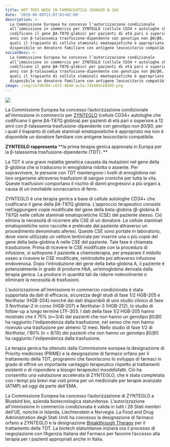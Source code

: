 ```yaml
---
title: HOT THIS WEEK IN FARMACEUTICA YOUNGER N.104
date: '2019-06-09T21:07:01+02:00'
description: >-
  La Commissione Europea ha concesso l’autorizzazione condizionale
  all’immissione in commercio per ZYNTEGLO (cellule CD34 + autologhe che
  codificano il gene βA-T87Q-globin) per pazienti di età pari o superiore a 12
  anni con β-talassemia trasfusione-dipendente con genotipo non β0/β0, per i
  quali il trapianto di cellule staminali ematopoietiche è appropriato ma non è
  disponibile un donatore familiare con antigene leucocitario compatibile. 
socialDesc: >-
  La Commissione Europea ha concesso l’autorizzazione condizionale
  all’immissione in commercio per ZYNTEGLO (cellule CD34 + autologhe che
  codificano il gene βA-T87Q-globin) per pazienti di età pari o superiore a 12
  anni con β-talassemia trasfusione-dipendente con genotipo non β0/β0, per i
  quali il trapianto di cellule staminali ematopoietiche è appropriato ma non è
  disponibile un donatore familiare con antigene leucocitario compatibile. 
image: /img/ce796304-c671-4040-ac5a-741689c68499.png
---
```

![](/img/ce796304-c671-4040-ac5a-741689c68499.png)

La Commissione Europea ha concesso l’autorizzazione condizionale all’immissione in commercio per [ZYNTEGLO](http://investor.bluebirdbio.com/news-releases/news-release-details/bluebird-bio-announces-eu-conditional-marketing-authorization) (cellule CD34+ autologhe che codificano il gene βA-T87Q globina) per pazienti di età pari o superiore a 12 anni con β-talassemia trasfusione-dipendente con genotipo non β0/β0, per i quali il trapianto di cellule staminali ematopoietiche è appropriato ma non è disponibile un donatore familiare con antigene leucocitario compatibile. 

**ZYNTEGLO rappresenta** **la prima terapia genica approvata in Europa per la β-talassemia trasfusione-dipendente (TDT). **

La TDT è una grave malattia genetica causata da mutazioni nel gene della β-globina che si traducono in emoglobina ridotta o assente. Per sopravvivere, le persone con TDT mantengono i livelli di emoglobina nel loro organismo attraverso trasfusioni di sangue croniche per tutta la vita. Queste trasfusioni comportano il rischio di danni progressivi a più organi a causa di un inevitabile sovraccarico di ferro. 

ZYNTEGLO è una terapia genica a base di cellule autologhe CD34+ che codificano il gene della βA-T87Q globina. L’approccio terapeutico consiste nell’aggiungere copie modificate del gene della beta-globina (β-globina A T87Q) nelle cellule staminali ematopoietiche (CSE) del paziente stesso. Ciò elimina la necessità di ricorrere alle CSE di un donatore. Le cellule staminali ematopoietiche sono raccolte e prelevate dal paziente attraverso un procedimento denominato aferesi. Queste CSE sono portate in laboratorio, dove viene utilizzato un vettore lentivirale per inserire una o più copie del gene della beta-globina A nelle CSE del paziente. Tale fase è chiamata trasduzione. Prima di ricevere le CSE modificate con la procedura di infusione, si sottopone il paziente a chemioterapia, per preparare il midollo osseo a ricevere le CSE modificate, reintrodotte poi attraverso infusione endovenosa. Dopo l’introduzione del gene della beta-globina A, il paziente è potenzialmente in grado di produrre HbA, un’emoglobina derivata dalla terapia genica. La produce in quantità tali da ridurre notevolmente o eliminare la necessità di trasfusioni.

L'autorizzazione all'immissione in commercio condizionata è stata supportata da dati di efficacia, sicurezza degli studi di fase 1/2 HGB-205 e Northstar (HGB-204) nonché dai dati disponibili di uno studio clinico di fase 3 Northstar-2 in corso (HGB-207) e Northstar-3 (HGB-212), lo studio di follow-up a lungo termine LTF-303. I dati della fase 1/2 HGB-205 hanno mostrato che il 75% (n=3/4) dei pazienti che non hanno un genotipo β0/β0 ha raggiunto l'indipendenza dalla trasfusione, nel senso che non hanno ricevuto una trasfusione per almeno 12 mesi. Nello studio di fase 1/2 di Northstar, l'80% (n = 8/10) dei pazienti che non hanno un genotipo β0/β0 ha raggiunto l'indipendenza dalla trasfusione.

La terapia genica ha ottenuto dalla Commissione europea la designazione di Priority medicines (PRIME) e la designazione di farmaco orfano per il trattamento della TDT, programmi che favoriscono lo sviluppo di farmaci in grado di offrire un importante vantaggio terapeutico rispetto ai trattamenti esistenti o di rispondere a bisogni terapeutici insoddisfatti. Ciò ha consentito una valutazione accelerata di ZYNTEGLO, che è stata completata con i tempi più brevi mai visti prima per un medicinale per terapie avanzate (ATMP) ad oggi da parte dell'EMA.

La Commissione Europea ha concesso l’autorizzazione di ZYNTEGLO a Bluebird bio, azienda biotecnologica statunitense. L'autorizzazione all'immissione in commercio condizionata è valida in tutti i 28 Stati membri dell'UE, nonché in Islanda, Liechtenstein e Norvegia. La Food and Drug Administration degli Stati Uniti ha concesso la designazione di farmaco orfano a ZYNTEGLO e la designazione [Breakthrough Therapy](https://www.farmaceuticayounger.science/blog/2018/12/breakthrough-therapy/) per il trattamento della TDT. La biotech statunitense inizierà ora il processo di negoziazione con l’Agenzia Italiana del Farmaco per favorire l’accesso alla terapia per i pazienti appropriati anche in Italia.
